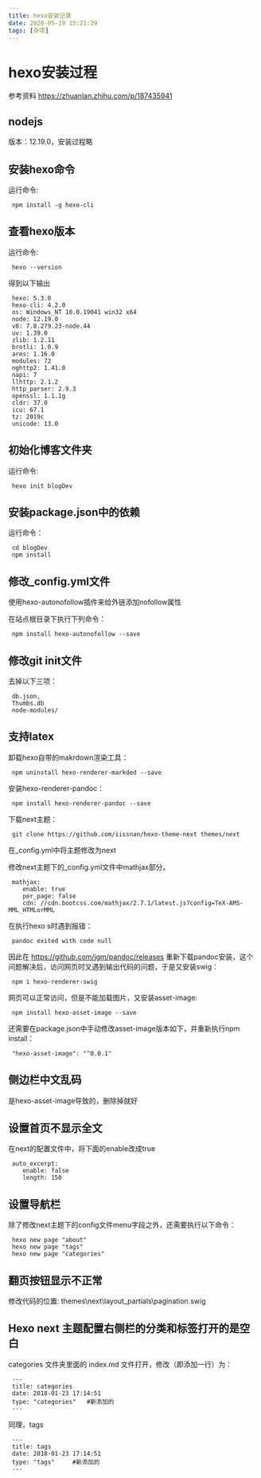 ```yaml
---
title: hexo安装记录
date: 2020-05-19 15:21:29
tags: [杂项]
---
```


# hexo安装过程
参考资料 https://zhuanlan.zhihu.com/p/187435941
## nodejs
版本：12.19.0，安装过程略

## 安装hexo命令
运行命令:

	 npm install -g hexo-cli

## 查看hexo版本
运行命令:

	 hexo --version

得到以下输出

	 hexo: 5.3.0
	 hexo-cli: 4.2.0
	 os: Windows_NT 10.0.19041 win32 x64
	 node: 12.19.0
	 v8: 7.8.279.23-node.44
	 uv: 1.39.0
	 zlib: 1.2.11
	 brotli: 1.0.9
	 ares: 1.16.0
	 modules: 72
	 nghttp2: 1.41.0
	 napi: 7
	 llhttp: 2.1.2
	 http_parser: 2.9.3
	 openssl: 1.1.1g
	 cldr: 37.0
	 icu: 67.1
	 tz: 2019c
	 unicode: 13.0

## 初始化博客文件夹
运行命令:

	 hexo init blogDev

## 安装package.json中的依赖

运行命令：

	 cd blogDev
	 npm install

## 修改_config.yml文件

使用hexo-autonofollow插件来给外链添加nofollow属性

在站点根目录下执行下列命令：

	 npm install hexo-autonofollow --save

## 修改git init文件
去掉以下三项：

	 db.json,
	 Thumbs.db
	 node-modules/

## 支持latex
卸载hexo自带的makrdown渲染工具：

	 npm uninstall hexo-renderer-markded --save

安装hexo-renderer-pandoc：

	 npm install hexo-renderer-pandoc --save

下载next主题：

	 git clone https://github.com/iissnan/hexo-theme-next themes/next

在_config.yml中将主题修改为next

修改next主题下的_config.yml文件中mathjax部分。

	 mathjax:
		enable: true
		per_page: false
		cdn: //cdn.bootcss.com/mathjax/2.7.1/latest.js?config=TeX-AMS-MML_HTMLorMML

在执行hexo s时遇到报错：

	 pandoc exited with code null

因此在 https://github.com/jgm/pandoc/releases 重新下载pandoc安装，这个问题解决后，访问网页时又遇到输出代码的问题，于是又安装swig：

	 npm i hexo-renderer-swig

网页可以正常访问，但是不能加载图片，又安装asset-image:

	 npm install hexo-asset-image --save

还需要在package.json中手动修改asset-image版本如下，并重新执行npm install：

	 "hexo-asset-image": "^0.0.1"


## 侧边栏中文乱码
是hexo-asset-image导致的，删除掉就好

## 设置首页不显示全文
在next的配置文件中，将下面的enable改成true

	 auto_excerpt:
		enable: false
		length: 150

## 设置导航栏
除了修改next主题下的config文件menu字段之外，还需要执行以下命令：

	 hexo new page "about"
	 hexo new page "tags"
	 hexo new page "categories"

## 翻页按钮显示不正常
修改代码的位置: themes\next\layout\_partials\pagination.swig


## Hexo next 主题配置右侧栏的分类和标签打开的是空白
categories 文件夹里面的 index.md 文件打开，修改（即添加一行）为：

	 ---
	 title: categories
	 date: 2018-01-23 17:14:51
	 type: "categories"   #新添加的
	 ---
同理，tags

	 ---
	 title: tags
	 date: 2018-01-23 17:14:51
	 type: "tags"     #新添加的
	 ---
